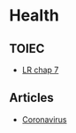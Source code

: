 # Health

## TOIEC

* [LR chap 7](lrch_07)

## Articles

* [Coronavirus](sixoclocknews_20200120_coronavirus)

